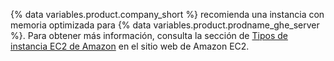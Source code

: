 {% data variables.product.company_short %} recomienda una instancia con memoria optimizada para {% data variables.product.prodname_ghe_server %}. Para obtener más información, consulta la sección de [Tipos de instancia EC2 de Amazon](https://aws.amazon.com/ec2/instance-types/#Memory_Optimized) en el sitio web de Amazon EC2.
